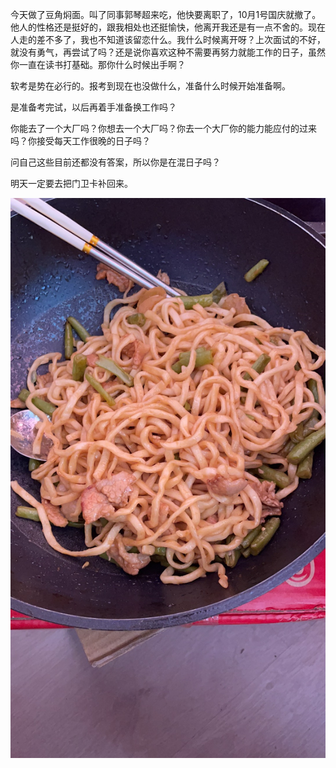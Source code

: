 今天做了豆角焖面。叫了同事郭琴超来吃，他快要离职了，10月1号国庆就撤了。他人的性格还是挺好的，跟我相处也还挺愉快，他离开我还是有一点不舍的。现在人走的差不多了，我也不知道该留恋什么。我什么时候离开呀？上次面试的不好，就没有勇气，再尝试了吗？还是说你喜欢这种不需要再努力就能工作的日子，虽然你一直在读书打基础。那你什么时候出手啊？

软考是势在必行的。报考到现在也没做什么，准备什么时候开始准备啊。

是准备考完试，以后再着手准备换工作吗？

你能去了一个大厂吗？你想去一个大厂吗？你去一个大厂你的能力能应付的过来吗？你接受每天工作很晚的日子吗？

问自己这些目前还都没有答案，所以你是在混日子吗？

明天一定要去把门卫卡补回来。

![](img/IMG_3907.jpeg)